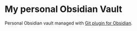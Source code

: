 # My personal Obsidian Vault
Personal Obsidian vault managed with [Git plugin for Obsidian](https://github.com/Vinzent03/obsidian-git).
